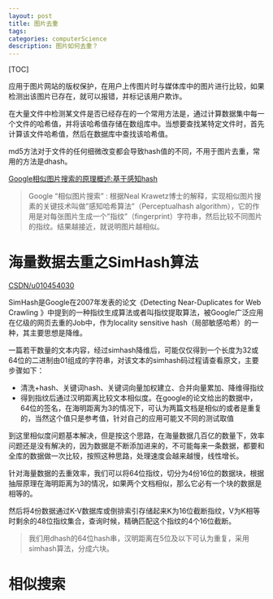 ```yaml
---
layout: post
title: 图片去重
tags:
categories: computerScience
description: 图片如何去重？
---
```


[TOC]

应用于图片网站的版权保护，在用户上传图片时与媒体库中的图片进行比较，如果检测出该图片已存在，就可以报错，并标记该用户欺诈。

在大量文件中检测某文件是否已经存在的一个常用方法是，通过计算数据集中每一个文件的哈希值，并将该哈希值存储在数组库中。当想要查找某特定文件时，首先计算该文件哈希值，然后在数据库中查找该哈希值。

md5方法对于文件的任何细微改变都会导致hash值的不同，不用于图片去重，常用的方法是dhash。

[Google相似图片搜索的原理概述:基于感知hash](http://www.woshipm.com/ucd/150245.html)
> Google “相似图片搜索” : 根据Neal Krawetz博士的解释，实现相似图片搜素的关键技术叫做”感知哈希算法”（Perceptualhash algorithm），它的作用是对每张图片生成一个”指纹”（fingerprint）字符串，然后比较不同图片的指纹。结果越接近，就说明图片越相似。


# 海量数据去重之SimHash算法

[CSDN/u010454030](https://blog.csdn.net/u010454030/article/details/49102565)

SimHash是Google在2007年发表的论文《Detecting Near-Duplicates for Web Crawling 》中提到的一种指纹生成算法或者叫指纹提取算法，被Google广泛应用在亿级的网页去重的Job中，作为locality sensitive hash（局部敏感哈希）的一种，其主要思想是降维。

一篇若干数量的文本内容，经过simhash降维后，可能仅仅得到一个长度为32或64位的二进制由01组成的字符串，对该文本的simhash码过程请查看原文，主要步骤如下：
* 清洗+hash、关键词hash、关键词向量加权建立、合并向量累加、降维得指纹
* 得到指纹后通过汉明距离比较文本相似度。在google的论文给出的数据中，64位的签名，在海明距离为3的情况下，可认为两篇文档是相似的或者是重复的，当然这个值只是参考值，针对自己的应用可能又不同的测试取值

到这里相似度问题基本解决，但是按这个思路，在海量数据几百亿的数量下，效率问题还是没有解决的，因为数据是不断添加进来的，不可能每来一条数据，都要和全库的数据做一次比较，按照这种思路，处理速度会越来越慢，线性增长。

针对海量数据的去重效率，我们可以将64位指纹，切分为4份16位的数据块，根据抽屉原理在海明距离为3的情况，如果两个文档相似，那么它必有一个块的数据是相等的。

然后将4份数据通过K-V数据库或倒排索引存储起来K为16位截断指纹，V为K相等时剩余的48位指纹集合，查询时候，精确匹配这个指纹的4个16位截断。

> 我们用dhash的64位hash串，汉明距离在5位及以下可认为重复，采用simhash算法，分成六块。

# 相似搜索
